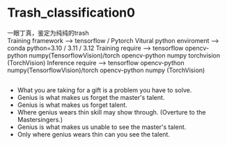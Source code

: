 # Trash_classification0
一眼丁真，鉴定为纯纯的trash  
Training framework --> tensorflow / Pytorch
Vitural python enviroment --> conda python=3.10 / 3.11 / 3.12 
Training require -->   tensorflow opencv-python numpy(TensorflowVision)/torch opencv-python numpy torchvision (TorchVision)
Inference require -->  tensorflow opencv-python numpy(TensorflowVision)/torch opencv-python numpy (TorchVision)

## 
- What you are taking for a gift is a problem you have to solve.
- Genius is what makes us forget the master's talent.
- Genius is what makes us forget talent.
- Where genius wears thin skill may show through. (Overture to the Mastersingers.)
- Genius is what makes us unable to see the master's talent.
- Only where genius wears thin can you see the talent.
